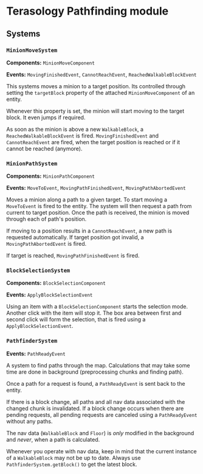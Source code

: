 # Terasology Pathfinding module

## Systems

### `MinionMoveSystem`

**Components:** `MinionMoveComponent`

**Events:** `MovingFinishedEvent`, `CannotReachEvent`, `ReachedWalkableBlockEvent`

This systems moves a minion to a target position. Its controlled through setting the `targetBlock` property of the
attached `MinionMoveComponent` of an entity.

Whenever this property is set, the minion will start moving to the target block. It even jumps if required.

As soon as the minion is above a new `WalkableBlock`, a `ReachedWalkableBlockEvent` is fired.
`MovingFinishedEvent` and `CannotReachEvent` are fired, when the target position is reached or if it cannot be reached
(anymore).

### `MinionPathSystem`

**Components:** `MinionPathComponent`

**Events:** `MoveToEvent`, `MovingPathFinishedEvent`, `MovingPathAbortedEvent`

Moves a minion along a path to a given target. To start moving a `MoveToEvent` is fired to the entity. The system
will then request a path from current to target position. Once the path is received, the minion is moved through
each of path's position.

If moving to a position results in a `CannotReachEvent`, a new path is requested automatically. If target position
got invalid, a `MovingPathAbortedEvent` is fired.

If target is reached, `MovingPathFinishedEvent` is fired.

### `BlockSelectionSystem`

**Components:** `BlockSelectionComponent`

**Events:** `ApplyBlockSelectionEvent`

Using an item with a `BlockSelectionComponent` starts the selection mode. Another click with the item will stop it.
The box area between first and second click will form the selection, that is fired using a `ApplyBlockSelectionEvent`.

### `PathfinderSystem`

**Events:** `PathReadyEvent`

A system to find paths through the map. Calculations that may take some time are done in background (preprocessing chunks
and finding path).

Once a path for a request is found, a `PathReadyEvent` is sent back to the entity.

If there is a block change, all paths and all nav data associated with the changed chunk is invalidated. If a block
change occurs when there are pending requests, all pending requests are canceled using a `PathReadyEvent` without any paths.

The nav data (`WalkableBlock` and `Floor`) is *only* modified in the background and *never*, when a path is calculated.

Whenever you operate with nav data, keep in mind that the current instance of a `WalkableBlock` may not be up to date.
Always use `PathfinderSystem.getBlock()` to get the latest block.